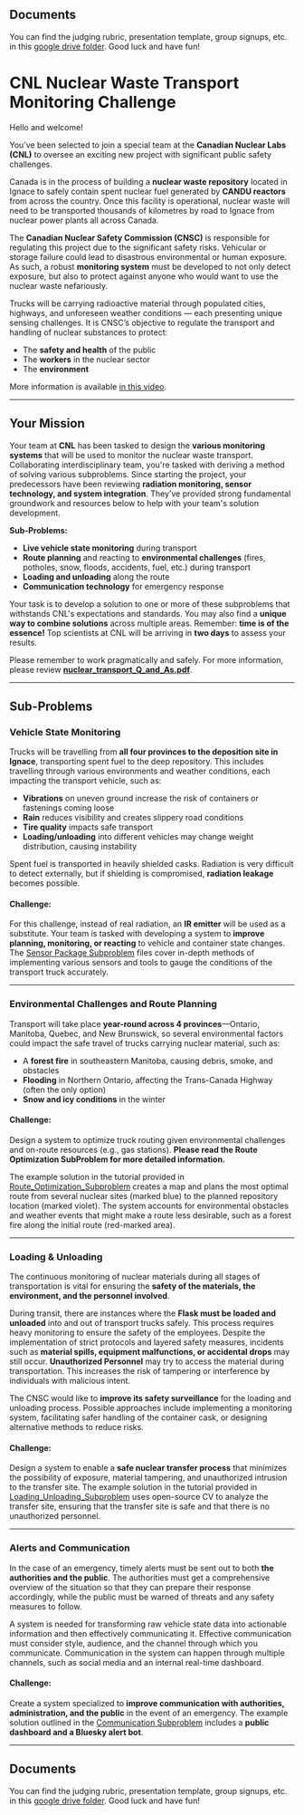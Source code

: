 ## Documents
You can find the judging rubric, presentation template, group signups, etc. in this [google drive folder](https://drive.google.com/drive/folders/1HSpPK-RUN6NwezttZxGLrhhvPRYHUJKT?usp=sharing). 
Good luck and have fun!

# CNL Nuclear Waste Transport Monitoring Challenge

Hello and welcome!  

You’ve been selected to join a special team at the **Canadian Nuclear Labs (CNL)** to oversee an exciting new project with significant public safety challenges.  

Canada is in the process of building a **nuclear waste repository** located in Ignace to safely contain spent nuclear fuel generated by **CANDU reactors** from across the country. Once this facility is operational, nuclear waste will need to be transported thousands of kilometres by road to Ignace from nuclear power plants all across Canada.  

The **Canadian Nuclear Safety Commission (CNSC)** is responsible for regulating this project due to the significant safety risks. Vehicular or storage failure could lead to disastrous environmental or human exposure. As such, a robust **monitoring system** must be developed to not only detect exposure, but also to protect against anyone who would want to use the nuclear waste nefariously.  

Trucks will be carrying radioactive material through populated cities, highways, and unforeseen weather conditions — each presenting unique sensing challenges. It is CNSC’s objective to regulate the transport and handling of nuclear substances to protect:  

- The **safety and health** of the public  
- The **workers** in the nuclear sector  
- The **environment**

More information is available [in this video](https://www.youtube.com/watch_popup?v=DTEPPzmhYks).

---

## Your Mission  

Your team at **CNL** has been tasked to design the **various monitoring systems** that will be used to monitor the nuclear waste transport. Collaborating interdisciplinary team, you're tasked with deriving a method of solving various subproblems. Since starting the project, your predecessors have been reviewing **radiation monitoring, sensor technology, and system integration**. They’ve provided strong fundamental groundwork and resources below to help with your team's solution development.  

**Sub-Problems:**  
- **Live vehicle state monitoring** during transport 
- **Route planning** and reacting to **environmental challenges** (fires, potholes, snow, floods, accidents, fuel, etc.) during transport  
- **Loading and unloading** along the route  
- **Communication technology** for emergency response  

Your task is to develop a solution to one or more of these subproblems that withstands CNL's expectations and standards. You may also find a **unique way to combine solutions** across multiple areas. Remember: **time is of the essence!** Top scientists at CNL will be arriving in **two days** to assess your results.

Please remember to work pragmatically and safely. For more information, please review **[nuclear_transport_Q_and_As.pdf](https://github.com/IdeasClinicUWaterloo/F25-NuclearIC/blob/main/nuclear_transport_Q_and_As.pdf)**.

---

## Sub-Problems  

### Vehicle State Monitoring  

Trucks will be travelling from **all four provinces to the deposition site in Ignace**, transporting spent fuel to the deep repository. This includes travelling through various environments and weather conditions, each impacting the transport vehicle, such as:  

- **Vibrations** on uneven ground increase the risk of containers or fastenings coming loose  
- **Rain** reduces visibility and creates slippery road conditions  
- **Tire quality** impacts safe transport  
- **Loading/unloading** into different vehicles may change weight distribution, causing instability  

Spent fuel is transported in heavily shielded casks. Radiation is very difficult to detect externally, but if shielding is compromised, **radiation leakage** becomes possible.  

#### Challenge:
For this challenge, instead of real radiation, an **IR emitter** will be used as a substitute. Your team is tasked with developing a system to **improve planning, monitoring, or reacting** to vehicle and container state changes. The [Sensor Package Subproblem](https://github.com/IdeasClinicUWaterloo/F25-NuclearIC/tree/main/Sensor%20Package%20Subproblem) files cover in-depth methods of implementing various sensors and tools to gauge the conditions of the transport truck accurately. 

---

### Environmental Challenges and Route Planning  

Transport will take place **year-round across 4 provinces**—Ontario, Manitoba, Quebec, and New Brunswick, so several environmental factors could impact the safe travel of trucks carrying nuclear material, such as:

- A **forest fire** in southeastern Manitoba, causing debris, smoke, and obstacles  
- **Flooding** in Northern Ontario, affecting the Trans-Canada Highway (often the only option)  
- **Snow and icy conditions** in the winter  

#### Challenge: 
Design a system to optimize truck routing given environmental challenges and on-route resources (e.g., gas stations).
**Please read the Route Optimization SubProblem for more detailed information.**

The example solution in the tutorial provided in [Route_Optimization_Subproblem](https://github.com/IdeasClinicUWaterloo/F25-NuclearIC/tree/main/Route_Optimization_Subproblem) creates a map and plans the most optimal route from several nuclear sites (marked blue) to the planned repository location (marked violet). The system accounts for environmental obstacles and weather events that might make a route less desirable, such as a forest fire along the initial route (red-marked area).

---

### Loading & Unloading  

The continuous monitoring of nuclear materials during all stages of transportation is vital for ensuring the **safety of the materials, the environment, and the personnel involved**.  

During transit, there are instances where the **Flask must be loaded and unloaded** into and out of transport trucks safely. This process requires heavy monitoring to ensure the safety of the employees. Despite the implementation of strict protocols and layered safety measures, incidents such as **material spills, equipment malfunctions, or accidental drops** may still occur.  **Unauthorized Personnel** may try to access the material during transportation. This increases the risk of tampering or interference by individuals with malicious intent.  

The CNSC would like to **improve its safety surveillance** for the loading and unloading process. Possible approaches include implementing a monitoring system, facilitating safer handling of the container cask, or designing alternative methods to reduce risks.  

#### Challenge:  
Design a system to enable a **safe nuclear transfer process** that minimizes the possibility of exposure, material tampering, and unauthorized intrusion to the transfer site. The example solution in the tutorial provided in [Loading_Unloading_Subproblem](https://github.com/IdeasClinicUWaterloo/F25-NuclearIC/tree/main/Loading_Unloading_Subproblem) uses open-source CV to analyze the transfer site, ensuring that the transfer site is safe and that there is no unauthorized personnel. 

---

### Alerts and Communication 
In the case of an emergency, timely alerts must be sent out to both **the authorities and the public**. The authorities must get a comprehensive overview of the situation so that they can prepare their response accordingly, while the public must be warned of threats and any safety measures to follow. 

A system is needed for transforming raw vehicle state data into actionable information and then effectively communicating it. Effective communication must consider style, audience, and the channel through which you communicate. Communication in the system can happen through multiple channels, such as social media and an internal real-time dashboard.  

#### Challenge:  
Create a system specialized to **improve communication with authorities, administration, and the public** in the event of an emergency. The example solution outlined in the [Communication Subproblem](https://github.com/IdeasClinicUWaterloo/F25-NuclearIC/tree/main/Communication_Subproblem) includes a **public dashboard and a Bluesky alert bot**. 

---

## Documents
You can find the judging rubric, presentation template, group signups, etc. in this [google drive folder](https://drive.google.com/drive/folders/1HSpPK-RUN6NwezttZxGLrhhvPRYHUJKT?usp=sharing). 
Good luck and have fun!
